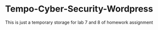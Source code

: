 # Tempo-Cyber-Security-Wordpress
This is just a temporary storage for lab 7 and 8 of homework assignment
